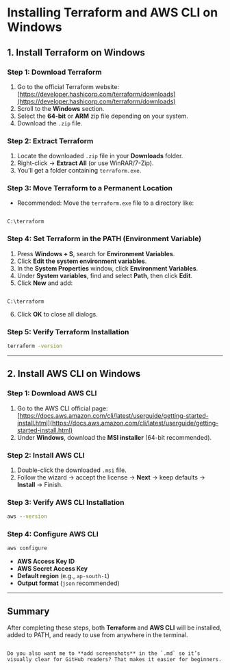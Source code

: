 # Installing Terraform and AWS CLI on Windows

## 1. Install Terraform on Windows

### Step 1: Download Terraform
1. Go to the official Terraform website:  
   [https://developer.hashicorp.com/terraform/downloads](https://developer.hashicorp.com/terraform/downloads)
2. Scroll to the **Windows** section.
3. Select the **64-bit** or **ARM** zip file depending on your system.
4. Download the `.zip` file.

### Step 2: Extract Terraform
1. Locate the downloaded `.zip` file in your **Downloads** folder.
2. Right-click → **Extract All** (or use WinRAR/7-Zip).
3. You’ll get a folder containing `terraform.exe`.

### Step 3: Move Terraform to a Permanent Location
- Recommended: Move the `terraform.exe` file to a directory like:
```

C:\terraform

```

### Step 4: Set Terraform in the PATH (Environment Variable)
1. Press **Windows + S**, search for **Environment Variables**.
2. Click **Edit the system environment variables**.
3. In the **System Properties** window, click **Environment Variables**.
4. Under **System variables**, find and select **Path**, then click **Edit**.
5. Click **New** and add:
```

C:\terraform

````
6. Click **OK** to close all dialogs.

### Step 5: Verify Terraform Installation
```cmd
terraform -version
````

---

## 2. Install AWS CLI on Windows

### Step 1: Download AWS CLI

1. Go to the AWS CLI official page:
   [https://docs.aws.amazon.com/cli/latest/userguide/getting-started-install.html](https://docs.aws.amazon.com/cli/latest/userguide/getting-started-install.html)
2. Under **Windows**, download the **MSI installer** (64-bit recommended).

### Step 2: Install AWS CLI

1. Double-click the downloaded `.msi` file.
2. Follow the wizard → accept the license → **Next** → keep defaults → **Install** → Finish.

### Step 3: Verify AWS CLI Installation

```cmd
aws --version
```

### Step 4: Configure AWS CLI

```cmd
aws configure
```

* **AWS Access Key ID**
* **AWS Secret Access Key**
* **Default region** (e.g., `ap-south-1`)
* **Output format** (`json` recommended)

---

##  Summary

After completing these steps, both **Terraform** and **AWS CLI** will be installed, added to PATH, and ready to use from anywhere in the terminal.

```

Do you also want me to **add screenshots** in the `.md` so it’s visually clear for GitHub readers? That makes it easier for beginners.
```
